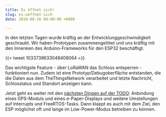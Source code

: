 ```yaml
---
title: Es öffnet sich!
slug: es-oeffnet-sich
date: 2018-08-26 00:00:00 +0000

---
```


In den letzten Tagen wurde kräftig an der Entwicklunggeschwindigkeit geschraubt. Wir haben Prototypen zusammengelötet und uns kräftig mit den Innereien des Arduino-Frameworks für den ESP32 beschäftigt.

{{< tweet 1033739633048408064 >}}

Das wichtigste Feature - über LoRaWAN das Schloss entsperren - funktioniert nun. Zudem ist eine Prototyp/Debugoberfläche entstanden, die die Daten aus dem TheThingsNetwork verarbeitet und letzte Nachricht, Schlosstatus und Standort anzeigen kann.

Jetzt geht es weiter mit den [nächsten Dingen auf der TODO](../todo/): Anbindung eines GPS-Moduls und eines e-Paper-Displays und weitere Umstellungen auf Interrupts und FreeRTOS-Tasks. Dann klappt es auch mit dem Ziel, den ESP möglichst oft und lange im Low-Power-Modus betreiben zu können.
